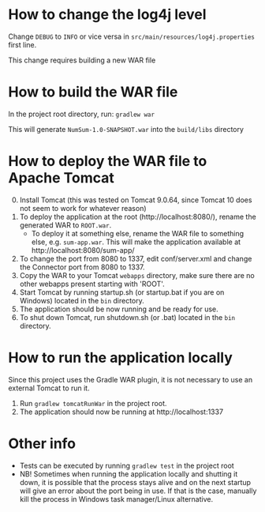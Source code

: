 # How to change the log4j level
Change `DEBUG` to `INFO` or vice versa in `src/main/resources/log4j.properties` first line.

This change requires building a new WAR file

# How to build the WAR file
In the project root directory, run: ``gradlew war``

This will generate ``NumSum-1.0-SNAPSHOT.war`` into the `build/libs` directory

# How to deploy the WAR file to Apache Tomcat
0) Install Tomcat (this was tested on Tomcat 9.0.64, since Tomcat 10 does not seem to work for whatever reason)
1) To deploy the application at the root (http://localhost:8080/), rename the generated WAR to `ROOT.war`.
    * To deploy it at something else, rename the WAR file to something else, e.g. `sum-app.war`. This will make the application available at http://localhost:8080/sum-app/
2) To change the port from 8080 to 1337, edit conf/server.xml and change the Connector port from 8080 to 1337.
3) Copy the WAR to your Tomcat `webapps` directory, make sure there are no other webapps present starting with 'ROOT'.
4) Start Tomcat by running startup.sh (or startup.bat if you are on Windows) located in the `bin` directory.
5) The application should be now running and be ready for use.
6) To shut down Tomcat, run shutdown.sh (or .bat) located in the `bin` directory.

# How to run the application locally
Since this project uses the Gradle WAR plugin, it is not necessary to use an external Tomcat to run it.

1) Run `gradlew tomcatRunWar` in the project root.
2) The application should now be running at http://localhost:1337

# Other info
* Tests can be executed by running `gradlew test` in the project root
* NB! Sometimes when running the application locally and shutting it down, it is possible that the process stays alive and on the next startup will give an error about the port being in use. If that is the case, manually kill the process in Windows task manager/Linux alternative.
